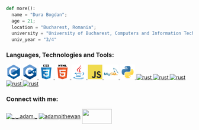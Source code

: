 

```python

def more():
  name = "Dura Bogdan";
  age = 21;
  location = "Bucharest, Romania";
  university = "University of Bucharest, Computers and Information Technology"
  univ_year = "3/4"
```

<h3 align="left">Languages, Technologies and Tools:</h3>
<p align="left"> <a href="https://www.cprogramming.com/" target="_blank"
    rel="noreferrer"> <img src="https://raw.githubusercontent.com/devicons/devicon/master/icons/c/c-original.svg"
      alt="c" width="40" height="40" /> </a> <a href="https://www.w3schools.com/cpp/" target="_blank" rel="noreferrer">
    <img src="https://raw.githubusercontent.com/devicons/devicon/master/icons/cplusplus/cplusplus-original.svg"
      alt="cplusplus" width="40" height="40" /> </a> <a href="https://www.w3schools.com/css/" target="_blank"
    rel="noreferrer"> <img
      src="https://raw.githubusercontent.com/devicons/devicon/master/icons/css3/css3-original-wordmark.svg" alt="css3"
      width="40" height="40" /> </a>
      <a href="https://www.w3.org/html/" target="_blank" rel="noreferrer"> <img
      src="https://raw.githubusercontent.com/devicons/devicon/master/icons/html5/html5-original-wordmark.svg"
      alt="html5" width="40" height="40" /> </a> 
      <a href="https://www.java.com" target="_blank" rel="noreferrer"> <img
      src="https://raw.githubusercontent.com/devicons/devicon/master/icons/java/java-original.svg" alt="java" width="40"
      height="40" /> </a> 
      <a href="https://developer.mozilla.org/en-US/docs/Web/JavaScript" target="_blank"
    rel="noreferrer"> <img
      src="https://raw.githubusercontent.com/devicons/devicon/master/icons/javascript/javascript-original.svg"
      alt="javascript" width="40" height="40" /> </a> 
      <a href="https://www.mysql.com/" target="_blank" rel="noreferrer"> <img
      src="https://raw.githubusercontent.com/devicons/devicon/master/icons/mysql/mysql-original-wordmark.svg"
      alt="mysql" width="40" height="40" /> </a> </a>  
      <a href="https://www.python.org" target="_blank" rel="noreferrer"> <img
      src="https://raw.githubusercontent.com/devicons/devicon/master/icons/python/python-original.svg" alt="python"
      width="40" height="40" /> </a> 
      <a href="https://www.djangoproject.com/" target="_blank" rel="noreferrer"> <img
      src="https://icon-library.com/images/django-icon/django-icon-8.jpg" alt="rust"
      width="50" height="50" alt="premiere"/> </a> 
      <a href="https://www.rust-lang.org/" target="_blank" rel="noreferrer"> <img
      src="https://www.rust-lang.org/logos/rust-logo-64x64.png" alt="rust"
      width="40" height="40" /> </a> 
      <a href="https://www.adobe.com/ro/products/premiere.html" target="_blank" rel="noreferrer"> <img
      src="https://brandlogos.net/wp-content/uploads/2022/04/adobe_premiere_pro-logo-brandlogos.net_.png" alt="rust"
      width="40" height="40" alt="premiere"/> </a> 
      <a href="https://www.raspberrypi.org/" target="_blank" rel="noreferrer"> <img
      src="https://seeklogo.com/images/R/raspberry-pi-logo-8240ABBDFE-seeklogo.com.png" alt="rust"
      width="30" height="40" alt="premiere"/> </a> 
      <a href="https://www.autodesk.com/products/autocad/" target="_blank" rel="noreferrer"> <img
      src="https://1.bp.blogspot.com/-Ryqdmd373nw/Xrb-ymoSu_I/AAAAAAAAAsM/Tu6QI6lE7SwxgPdtIWUB5xhH2YvCH2tJACPcBGAYYCw/s1600/AutoCAD.png" alt="rust"
      width="70" height="40" alt="autocad"/> </a> 
      
 </p>

<h3 align="left">Connect with me:</h3>
<p align="left">
  <a href="https://www.instagram.com/durabogdan_/" target="blank"><img align="center"
      src="https://raw.githubusercontent.com/rahuldkjain/github-profile-readme-generator/master/src/images/icons/Social/instagram.svg"
      alt="_._.adam._" height="30" width="40" /></a>
  <a href="https://www.hackerrank.com/bogdan2435" target="blank"><img align="center"
      src="https://raw.githubusercontent.com/rahuldkjain/github-profile-readme-generator/master/src/images/icons/Social/hackerrank.svg"
      alt="adampithewan" height="30" width="40" /></a>
 <a href="https://exercism.org/profiles/Bogdan2435" target="blank"><img align="center"
      src="https://upload.wikimedia.org/wikipedia/commons/c/c1/Exercism-logo.svg" 
      height="40" width="80" /></a>
</p>


<!--
<div align="center">
  <a href="https://open.spotify.com/user/6s6pbtefezpookh8gwnkko15v">
    <img src="https://spotify-readme-theta-virid.vercel.app/api?scan=true&theme=dark" width="240px">
  </a>
</div>
-->


<!--
<br/>
<p align="left">
  <a href="https://abhigyantrips.dev/">
  <img width="49.5%" src="https://github-readme-stats.vercel.app/api?username=abhigyantrips&show_icons=true&theme=gruvbox&hide_border=true" />
    <img width="49.5%" src="https://github-readme-streak-stats.herokuapp.com/?user=abhigyantrips&theme=gruvbox&hide_border=true" />
  </a>
</p>
<br>

[![Abhigyan Trips' Activity Graph](https://activity-graph.herokuapp.com/graph?username=abhigyantrips&custom_title=Abhigyan%20Trips's%20Contribution%20Graph&theme=gruvbox&bg_color=282828&hide_border=true&line=d1a01f&point=c58545)](https://abhigyantrips.dev)
-->









<!--
**Bogdan2435/Bogdan2435** is a ✨ _special_ ✨ repository because its `README.md` (this file) appears on your GitHub profile.

Here are some ideas to get you started:

- 🔭 I’m currently working on ...
- 🌱 I’m currently learning ...
- 👯 I’m looking to collaborate on ...
- 🤔 I’m looking for help with ...
- 💬 Ask me about ...
- 📫 How to reach me: ...
- 😄 Pronouns: ...
- ⚡ Fun fact: ...
-->
